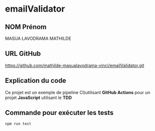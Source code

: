 # emailValidator

## NOM Prénom
MASUA LAVODRAMA MATHILDE

## URL GitHub
https://github.com/mathilde-masualavodrama-vinci/emailValidator.git

## Explication du code
Ce projet est un exemple de pipeline CI)utilisant **GitHub Actions** pour un projet **JavaScript** utilisant le **TDD**

## Commande pour exécuter les tests
```bash
npm run test
